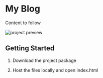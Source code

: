 # My Blog

Content to follow

![project preview](https://github.com/barbbasia/b-blog/blob/master/info/preview.jpg?raw=true)

## Getting Started

1. Download the project package

2. Host the files locally and open index.html

